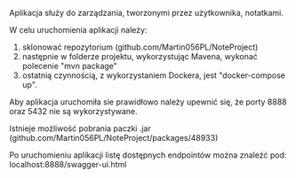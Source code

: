 Aplikacja służy do zarządzania, tworzonymi przez użytkownika, notatkami.

W celu uruchomienia aplikacji należy:
1. sklonować repozytorium (github.com/Martin056PL/NoteProject) 
2. następnie w folderze projektu, wykorzystując Mavena, wykonać polecenie "mvn package" 
3. ostatnią czynnością, z wykorzystaniem Dockera, jest "docker-compose up".

Aby aplikacja uruchomiła sie prawidłowo należy upewnić się, że porty 8888 oraz 5432 nie są wykorzystywane.

Istnieje możliwość pobrania paczki .jar (github.com/Martin056PL/NoteProject/packages/48933)
 
Po uruchomieniu aplikacji listę dostępnych endpointów można znaleźć pod: localhost:8888/swagger-ui.html